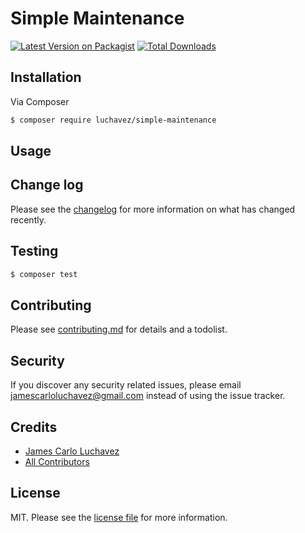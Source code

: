 # Simple Maintenance

[![Latest Version on Packagist][ico-version]][link-packagist]
[![Total Downloads][ico-downloads]][link-downloads]

## Installation

Via Composer

``` bash
$ composer require luchavez/simple-maintenance
```

## Usage

## Change log

Please see the [changelog](changelog.md) for more information on what has changed recently.

## Testing

``` bash
$ composer test
```

## Contributing

Please see [contributing.md](contributing.md) for details and a todolist.

## Security

If you discover any security related issues, please email jamescarloluchavez@gmail.com instead of using the issue tracker.

## Credits

- [James Carlo Luchavez][link-author]
- [All Contributors][link-contributors]

## License

MIT. Please see the [license file](license.md) for more information.

[ico-version]: https://img.shields.io/packagist/v/luchavez/simple-maintenance.svg?style=flat-square
[ico-downloads]: https://img.shields.io/packagist/dt/luchavez/simple-maintenance.svg?style=flat-square

[link-packagist]: https://packagist.org/packages/luchavez/simple-maintenance
[link-downloads]: https://packagist.org/packages/luchavez/simple-maintenance
[link-author]: https://github.com/luchmewep
[link-contributors]: ../../contributors
